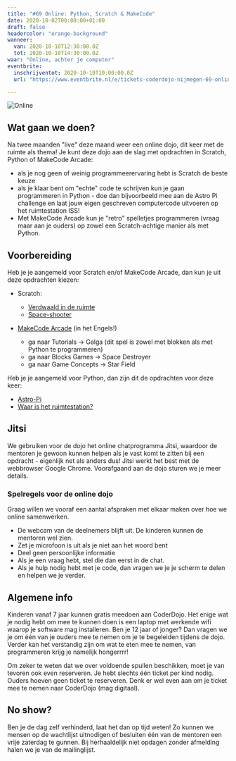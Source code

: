 ```yaml
---
title: "#69 Online: Python, Scratch & MakeCode"
date: 2020-10-02T00:00:00+01:00
draft: false
headercolor: "orange-background"
wanneer: 
  van: 2020-10-10T12:30:00.0Z
  tot: 2020-10-10T14:30:00.0Z
waar: "Online, achter je computer"
eventbrite:
  inschrijventot: 2020-10-10T10:00:00.0Z
  url: "https://www.eventbrite.nl/e/tickets-coderdojo-nijmegen-69-online-scratch-python-en-makecode-arcade-122453207841"

---
```

![Online](https://img.evbuc.com/https%3A%2F%2Fcdn.evbuc.com%2Fimages%2F112452575%2F187233351803%2F1%2Foriginal.20200923-193821?w=1080&auto=format%2Ccompress&q=75&sharp=10&rect=0%2C58%2C1312%2C656&s=6dbd78f3864351f2705c114cc88d20a7)

## Wat gaan we doen?

Na twee maanden "live" deze maand weer een online dojo, dit keer met de ruimte als thema! Je kunt deze dojo aan de slag met opdrachten in Scratch, Python of MakeCode Arcade:

- als je nog geen of weinig programmeerervaring hebt is Scratch de beste keuze
- als je klaar bent om "echte" code te schrijven kun je gaan programmeren in Python - doe dan bijvoorbeeld mee aan de Astro Pi  challenge en laat jouw eigen geschreven computercode uitvoeren op het ruimtestation ISS!
- Met MakeCode Arcade kun je "retro" spelletjes programmeren (vraag maar aan je ouders) op zowel een Scratch-achtige manier als met Python.

 <!--more-->

## Voorbereiding

Heb je je aangemeld voor Scratch en/of MakeCode Arcade, dan kun je uit deze opdrachten kiezen:

- Scratch:

  - [Verdwaald in de ruimte](https://projects.raspberrypi.org/nl-NL/projects/lost-in-space)
  - [Space-shooter](https://coderdojo-nijmegen.nl/instructies/scratch-space-shooter/)

- [MakeCode Arcade](https://arcade.makecode.com) (in het Engels!)

  - ga naar Tutorials -> Galga (dit spel is zowel met blokken als met Python te programmeren)
  - ga naar Blocks Games -> Space Destroyer
  - ga naar Game Concepts -> Star Field


Heb je je aangemeld voor Python, dan zijn dit de opdrachten voor deze keer:

- [Astro-Pi](https://projects.raspberrypi.org/nl-NL/projects/astro-pi-mission-zero)
- [Waar is het ruimtestation?](https://projects.raspberrypi.org/nl-NL/projects/where-is-the-space-station)

## Jitsi

We gebruiken voor de dojo het online chatprogramma Jitsi, waardoor de mentoren je gewoon kunnen helpen als je vast komt te zitten bij een opdracht - eigenlijk net als anders dus! Jitsi werkt het best met de webbrowser Google Chrome. Voorafgaand aan de dojo sturen we je meer details.

### Spelregels voor de online dojo

Graag willen we vooraf een aantal afspraken met elkaar maken over hoe we online samenwerken.

- De webcam van de deelnemers blijft uit. De kinderen kunnen de mentoren wel zien.
- Zet je microfoon is uit als je niet aan het woord bent
- Deel geen persoonlijke informatie
- Als je een vraag hebt, stel die dan eerst in de chat.
- Als je hulp nodig hebt met je code, dan vragen we je je scherm te delen en helpen we je verder.

## Algemene info

Kinderen vanaf 7 jaar kunnen gratis meedoen aan CoderDojo. Het enige wat je nodig hebt om mee te kunnen doen is een
laptop met
werkende wifi waarop je software mag installeren. Ben je 12 jaar of jonger? Dan vragen we je om één van je ouders
mee te nemen
om je te begeleiden tijdens de dojo. Verder kan het verstandig zijn om wat te eten mee te nemen,
van programmeren krijg je namelijk hongerrrr!

Om zeker te weten dat we over voldoende spullen beschikken, moet je van tevoren ook even reserveren. Je hebt slechts
één ticket per kind nodig. Ouders hoeven geen ticket te reserveren.
Denk er wel even aan om je ticket mee te nemen naar CoderDojo (mag digitaal).

## No show?

Ben je de dag zelf verhinderd, laat het dan op tijd weten! Zo kunnen we mensen op de wachtlijst uitnodigen of
besluiten één van de mentoren een vrije zaterdag te gunnen.
Bij herhaaldelijk niet opdagen zonder afmelding halen we je van de mailinglijst.
